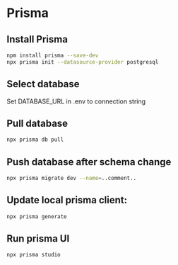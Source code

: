# Prisma

## Install Prisma
```bash
npm install prisma --save-dev
npx prisma init --datasource-provider postgresql
```

## Select database
Set DATABASE_URL in .env to connection string

## Pull database
```bash
npx prisma db pull
```

## Push database after schema change
```bash
npx prisma migrate dev --name=..comment..
```

## Update local prisma client:
```bash
npx prisma generate
```

## Run prisma UI
```bash
npx prisma studio
```
